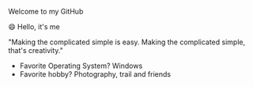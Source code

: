 <!--
**JeffersonLuizCruz/JeffersonLuizCruz** is a ✨ _special_ ✨ repository because its `README.md` (this file) appears on your GitHub profile.

Here are some ideas to get you started:

- 🔭 I’m currently working on ...
- 🌱 I’m currently learning ...
- 👯 I’m looking to collaborate on ...
- 🤔 I’m looking for help with ...
- 💬 Ask me about ...
- 📫 How to reach me: ...
- 😄 Pronouns: ...
- ⚡ Fun fact: ..
-->



 Welcome to my GitHub

😄 Hello, it's me


 "Making the complicated simple is easy. Making the complicated simple, that's creativity."
  

- Favorite Operating System? Windows
- Favorite hobby? Photography, trail and friends
